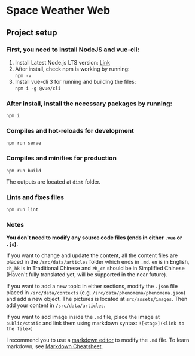 # Space Weather Web

## Project setup

### First, you need to install NodeJS and vue-cli:

1. Install Latest Node.js LTS version: [Link](https://nodejs.org/en/)
2. After install, check npm is working by running:  
    `npm -v`
3. Install vue-cli 3 for running and building the files:  
    `npm i -g @vue/cli`

### After install, install the necessary packages by running:
```
npm i
```

### Compiles and hot-reloads for development
```
npm run serve
```

### Compiles and minifies for production
```
npm run build
```
The outputs are located at `dist` folder.

### Lints and fixes files
```
npm run lint
```

### Notes

**You don't need to modify any source code files (ends in either `.vue` or `.js`).**

If you want to change and update the content, all the content files are placed in the `/src/data/articles` folder which ends in `.md`. `en` is in English, `zh_hk` is in Traditional Chinese and `zh_cn` should be in Simplified Chinese (Haven't fully translated yet, will be supported in the near future). 

If you want to add a new topic in either sections, modify the `.json` file placed in `/src/data/contexts` (e.g. `/src/data/phenomena/phenomena.json`) and add a new object. The pictures is located at `src/assets/images`. Then add your content in `/src/data/articles`.

If you want to add image inside the `.md` file, place the image at `public/static` and link them using markdown syntax: `![<tag>](<link to the file>)`

I recommend you to use a [markdown editor](https://markdownedit.com/) to modify the `.md` file. To learn markdown, see [Markdown Cheatsheet](https://gist.github.com/billy3321/1001749662c370887c63bb30f26c9e6e).
